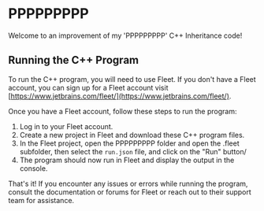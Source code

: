 # PPPPPPPPP

Welcome to an improvement of my 'PPPPPPPPP' C++ Inheritance code!

## Running the C++ Program

To run the C++ program, you will need to use Fleet. If you don't have a Fleet account, you can sign up for a Fleet account visit [https://www.jetbrains.com/fleet/](https://www.jetbrains.com/fleet/).

Once you have a Fleet account, follow these steps to run the program:

1. Log in to your Fleet account.
2. Create a new project in Fleet and download these C++ program files.
3. In the Fleet project, open the PPPPPPPPP folder and open the .fleet subfolder, then select the `run.json` file, and click on the "Run" button/
4. The program should now run in Fleet and display the output in the console.

That's it! If you encounter any issues or errors while running the program, consult the documentation or forums for Fleet or reach out to their support team for assistance.
